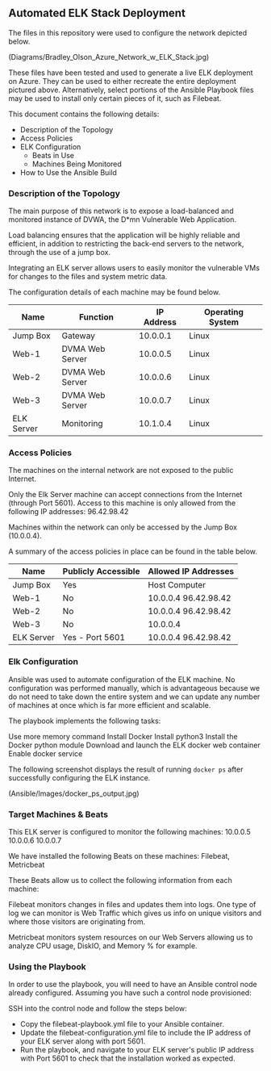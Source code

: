 ## Automated ELK Stack Deployment

The files in this repository were used to configure the network depicted below.

(Diagrams/Bradley_Olson_Azure_Network_w_ELK_Stack.jpg)

These files have been tested and used to generate a live ELK deployment on Azure. They can be used to either recreate the entire deployment pictured above. Alternatively, select portions of the Ansible Playbook files may be used to install only certain pieces of it, such as Filebeat.

This document contains the following details:
- Description of the Topology
- Access Policies
- ELK Configuration
  - Beats in Use
  - Machines Being Monitored
- How to Use the Ansible Build

### Description of the Topology

The main purpose of this network is to expose a load-balanced and monitored instance of DVWA, the D*mn Vulnerable Web Application.

Load balancing ensures that the application will be highly reliable and efficient, in addition to restricting the back-end servers to the network, through the use of a jump box.

Integrating an ELK server allows users to easily monitor the vulnerable VMs for changes to the files and system metric data.

The configuration details of each machine may be found below.

| Name       | Function        | IP Address | Operating System |
|------------|-----------------|------------|------------------|
| Jump Box   | Gateway         | 10.0.0.1   | Linux            |
| Web-1      | DVMA Web Server | 10.0.0.5   | Linux            |
| Web-2      | DVMA Web Server | 10.0.0.6   | Linux            |
| Web-3      | DVMA Web Server | 10.0.0.7   | Linux            |
| ELK Server | Monitoring      | 10.1.0.4   | Linux            |

### Access Policies

The machines on the internal network are not exposed to the public Internet. 

Only the Elk Server machine can accept connections from the Internet (through Port 5601). Access to this machine is only allowed from the following IP addresses: 96.42.98.42

Machines within the network can only be accessed by the Jump Box (10.0.0.4).

A summary of the access policies in place can be found in the table below.

| Name       | Publicly Accessible | Allowed IP Addresses |
|------------|---------------------|----------------------|
| Jump Box   | Yes                 | Host Computer        |
| Web-1      | No                  | 10.0.0.4 96.42.98.42 |
| Web-2      | No                  | 10.0.0.4 96.42.98.42 |
| Web-3      | No                  | 10.0.0.4  |
| ELK Server | Yes - Port 5601     | 10.0.0.4 96.42.98.42 |

### Elk Configuration

Ansible was used to automate configuration of the ELK machine. No configuration was performed manually, which is advantageous because we do not need to take down the entire system and we can update any number of machines at once which is far more efficient and scalable.

The playbook implements the following tasks:

Use more memory command
Install Docker
Install python3
Install the Docker python module
Download and launch the ELK docker web container
Enable docker service

The following screenshot displays the result of running `docker ps` after successfully configuring the ELK instance.

(Ansible/Images/docker_ps_output.jpg)

### Target Machines & Beats

This ELK server is configured to monitor the following machines:
10.0.0.5 10.0.0.6 10.0.0.7

We have installed the following Beats on these machines:
Filebeat, Metricbeat

These Beats allow us to collect the following information from each machine:

Filebeat monitors changes in files and updates them into logs. One type of log we can monitor is Web Traffic which gives us info on unique visitors and where those visitors are originating from.

Metricbeat monitors system resources on our Web Servers allowing us to analyze CPU usage, DiskIO, and Memory % for example.

### Using the Playbook

In order to use the playbook, you will need to have an Ansible control node already configured. Assuming you have such a control node provisioned: 

SSH into the control node and follow the steps below:
- Copy the filebeat-playbook.yml file to your Ansible container.
- Update the filebeat-configuration.yml file to include the IP address of your ELK server along with port 5601.
- Run the playbook, and navigate to your ELK server's public IP address with Port 5601 to check that the installation worked as expected.

